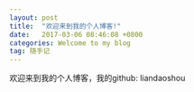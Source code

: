 ```yaml
---
layout: post
title:  "欢迎来到我的个人博客!"
date:   2017-03-06 08:46:08 +0800
categories: Welcome to my blog
tag: 随手记
---
```


欢迎来到我的个人博客，我的github: liandaoshou